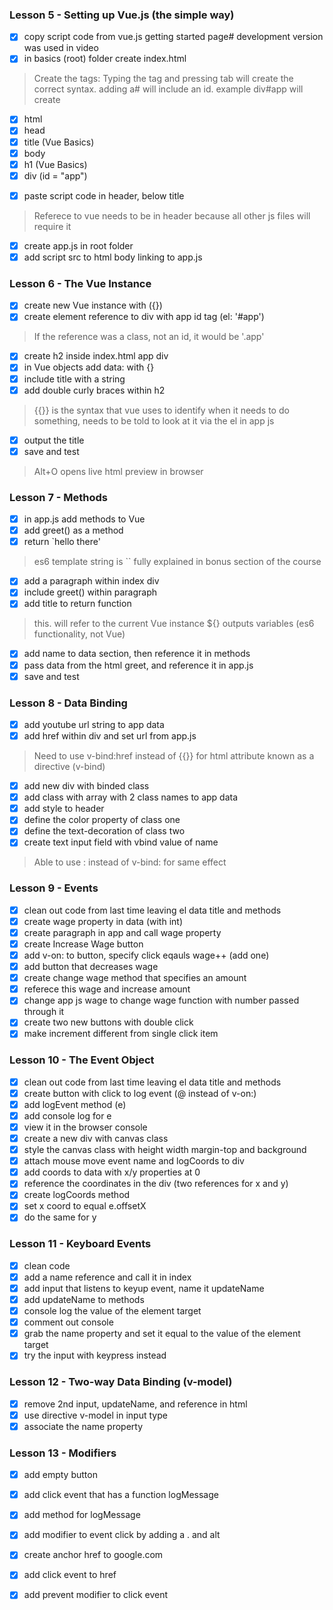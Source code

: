 
### Lesson 5 - Setting up Vue.js (the simple way)
- [x] copy script code from vue.js getting started page# development version was used in video
- [x] in basics (root) folder create index.html

> Create the tags:
> Typing the tag and pressing tab will create the correct syntax. adding a# will include an id. example div#app will create <div id=app></div>
- [x] html
- [x] head
- [x] title (Vue Basics)
- [x] body
- [x] h1 (Vue Basics)
- [x] div (id = "app")
>
- [x] paste script code in header, below title
> Referece to vue needs to be in header because all other js files will require it

- [x] create app.js in root folder
- [x] add script src to html body linking to app.js

### Lesson 6 - The Vue Instance
- [x] create new Vue instance with ({})
- [x] create element reference to div with app id tag (el: '#app')
> If the reference was a class, not an id, it would be '.app'

- [x] create h2 inside index.html app div
- [x] in Vue objects add data: with {}
- [x] include title with a string
- [x] add double curly braces within h2
> {{}} is the syntax that vue uses to identify when it needs to do something, needs to be told to look at it via the el in app js
- [x] output the title
- [x] save and test
> Alt+O opens live html preview in browser

### Lesson 7 - Methods
- [x] in app.js add methods to Vue
- [x] add greet() as a method
- [x] return `hello there'
>es6 template string is ``
>fully explained in bonus section of the course
- [x] add a paragraph within index div
- [x] include greet() within paragraph
- [x] add title to return function
>this. will refer to the current Vue instance
>${} outputs variables (es6 functionality, not Vue)
- [x] add name to data section, then reference it in methods
- [x] pass data from the html greet, and reference it in app.js
- [x] save and test

### Lesson 8 - Data Binding
- [x] add youtube url string to app data
- [x] add href within div and set url from app.js
> Need to use v-bind:href instead of {{}} for html attribute
> known as a directive (v-bind)
- [x] add new div with binded class
- [x] add class with array with 2 class names to app data
- [x] add style to header
- [x] define the color property of class one
- [x] define the text-decoration of class two
- [x] create text input field with vbind value of name
> Able to use : instead of v-bind: for same effect

### Lesson 9 - Events
- [x] clean out code from last time leaving el data title and methods
- [x] create wage property in data (with int)
- [x] create paragraph in app and call wage property
- [x] create Increase Wage button
- [x] add v-on: to button, specify click eqauls wage++ (add one)
- [x] add button that decreases wage
- [x] create change wage method that specifies an amount
- [x] referece this wage and increase amount
- [x] change app js wage to change wage function with number passed through it
- [x] create two new buttons with double click
- [x] make increment different from single click item

### Lesson 10 - The Event Object
- [x] clean out code from last time leaving el data title and methods
- [x] create button with click to log event (@ instead of v-on:)
- [x] add logEvent method (e)
- [x] add console log for e
- [x] view it in the browser console
- [x] create a new div with canvas class
- [x] style the canvas class with height width margin-top and background
- [x] attach mouse move event name and logCoords to div
- [x] add coords to data with x/y properties at 0
- [x] reference the coordinates in the div (two references for x and y)
- [x] create logCoords method
- [x] set x coord to equal e.offsetX
- [x] do the same for y

### Lesson 11 - Keyboard Events
- [x] clean code
- [x] add a name reference and call it in index
- [x] add input that listens to keyup event, name it updateName
- [x] add updateName to methods
- [x] console log the value of the element target
- [x] comment out console
- [x] grab the name property and set it equal to the value of the element target
- [x] try the input with keypress instead

### Lesson 12 - Two-way Data Binding (v-model)
- [x] remove 2nd input, updateName, and reference in html
- [x] use directive v-model in input type
- [x] associate the name property

### Lesson 13 - Modifiers
- [x] add empty button
- [x] add click event that has a function logMessage
- [x] add method for logMessage
- [x] add modifier to event click by adding a . and alt
- [x] create anchor href to google.com
- [x] add click event to href
- [x] add prevent modifier to click event


